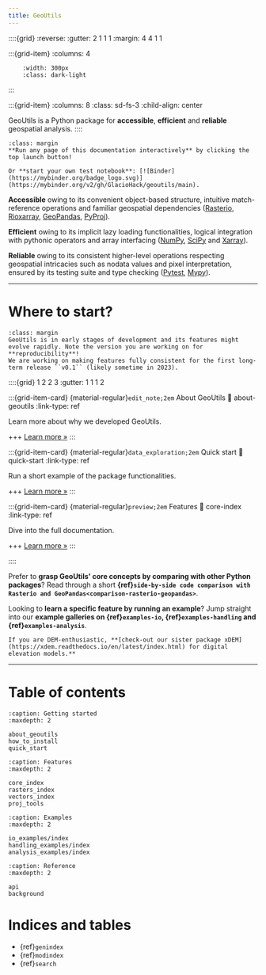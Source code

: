 ```yaml
---
title: GeoUtils
---
```


::::{grid}
:reverse:
:gutter: 2 1 1 1
:margin: 4 4 1 1

:::{grid-item}
:columns: 4

```{image} ./_static/logo_only.png
    :width: 300px
    :class: dark-light
```
:::

:::{grid-item}
:columns: 8
:class: sd-fs-3
:child-align: center

GeoUtils is a Python package for **accessible**, **efficient** and **reliable** geospatial analysis.
::::

```{tip}
:class: margin
**Run any page of this documentation interactively** by clicking the top launch button!

Or **start your own test notebook**: [![Binder](https://mybinder.org/badge_logo.svg)](https://mybinder.org/v2/gh/GlacioHack/geoutils/main).
```

**Accessible** owing to its convenient object-based structure, intuitive match-reference operations and familiar geospatial dependencies
([Rasterio](https://rasterio.readthedocs.io/en/latest/), [Rioxarray](https://corteva.github.io/rioxarray/stable/),
[GeoPandas](https://geopandas.org/en/stable/docs.html), [PyProj](https://pyproj4.github.io/pyproj/stable/index.html)).

**Efficient** owing to its implicit lazy loading functionalities, logical integration with pythonic operators and array interfacing
([NumPy](https://numpy.org/doc/stable/), [SciPy](https://docs.scipy.org/doc/scipy/) and [Xarray](https://docs.xarray.dev/en/stable/)).

**Reliable** owing to its consistent higher-level operations respecting geospatial intricacies such as nodata values and pixel interpretation, ensured by
its testing suite and type checking ([Pytest](https://docs.pytest.org/en/7.2.x/), [Mypy](https://mypy-lang.org/)).

----------------

# Where to start?

```{important}
:class: margin
GeoUtils is in early stages of development and its features might evolve rapidly. Note the version you are working on for
**reproducibility**!
We are working on making features fully consistent for the first long-term release ``v0.1`` (likely sometime in 2023).
```

::::{grid} 1 2 2 3
:gutter: 1 1 1 2

:::{grid-item-card} {material-regular}`edit_note;2em` About GeoUtils
:link: about-geoutils
:link-type: ref

Learn more about why we developed GeoUtils.

+++
[Learn more »](about_geoutils)
:::

:::{grid-item-card} {material-regular}`data_exploration;2em` Quick start
:link: quick-start
:link-type: ref

Run a short example of the package functionalities.

+++
[Learn more »](quick_start)
:::

:::{grid-item-card} {material-regular}`preview;2em` Features
:link: core-index
:link-type: ref

Dive into the full documentation.

+++
[Learn more »](core_index)
:::

::::

Prefer to **grasp GeoUtils' core concepts by comparing with other Python packages**? Read through a short **{ref}`side-by-side code comparison with Rasterio and GeoPandas<comparison-rasterio-geopandas>`**.

Looking to **learn a specific feature by running an example**? Jump straight into our **example galleries on {ref}`examples-io`, {ref}`examples-handling` and {ref}`examples-analysis`**.


```{seealso}
If you are DEM-enthusiastic, **[check-out our sister package xDEM](https://xdem.readthedocs.io/en/latest/index.html) for digital elevation models.**
```
----------------

# Table of contents

```{toctree}
:caption: Getting started
:maxdepth: 2

about_geoutils
how_to_install
quick_start
```

```{toctree}
:caption: Features
:maxdepth: 2

core_index
rasters_index
vectors_index
proj_tools
```

```{toctree}
:caption: Examples
:maxdepth: 2

io_examples/index
handling_examples/index
analysis_examples/index
```

```{toctree}
:caption: Reference
:maxdepth: 2

api
background
```

# Indices and tables

- {ref}`genindex`
- {ref}`modindex`
- {ref}`search`

